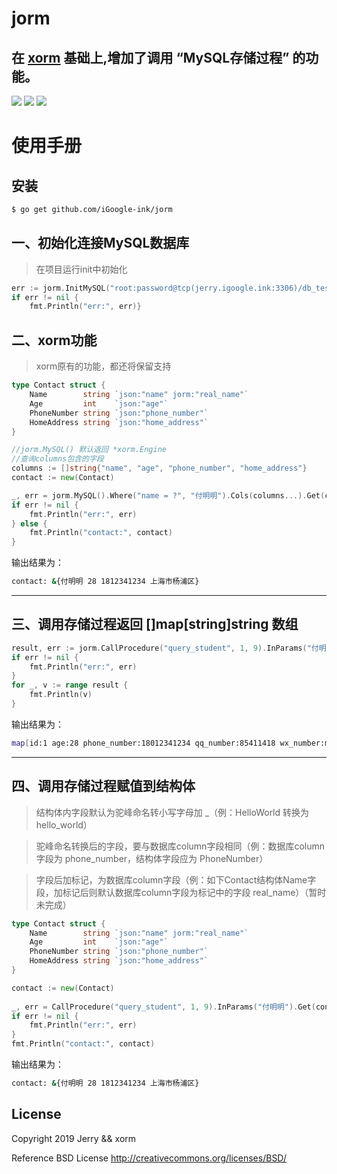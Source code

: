 
# jorm


## 在 [xorm](https://github.com/go-xorm/xorm) 基础上,增加了调用 “MySQL存储过程” 的功能。


<a href="https://www.igoogle.ink" target="_blank"><img src="https://img.shields.io/badge/Author-Jerry-blue.svg"/></a>
<a href="https://golang.org" target="_blank"><img src="https://img.shields.io/badge/Golang-1.11+-brightgreen.svg"/></a>
<img src="https://img.shields.io/badge/Build-passing-brightgreen.svg"/>

# 使用手册

## 安装
```bash
$ go get github.com/iGoogle-ink/jorm
```

## 一、初始化连接MySQL数据库
> 在项目运行init中初始化
```go
err := jorm.InitMySQL("root:password@tcp(jerry.igoogle.ink:3306)/db_test?charset=utf8&parseTime=true&loc=Local")
if err != nil {
	fmt.Println("err:", err)}
```

## 二、xorm功能
> xorm原有的功能，都还将保留支持
```go
type Contact struct {
	Name        string `json:"name" jorm:"real_name"`
	Age         int    `json:"age"`
	PhoneNumber string `json:"phone_number"`
	HomeAddress string `json:"home_address"`
}

//jorm.MySQL() 默认返回 *xorm.Engine
//查询columns包含的字段
columns := []string{"name", "age", "phone_number", "home_address"}
contact := new(Contact)

_, err = jorm.MySQL().Where("name = ?", "付明明").Cols(columns...).Get(contact)
if err != nil {
	fmt.Println("err:", err)
} else {
	fmt.Println("contact:", contact)
}
```
输出结果为：
```bash
contact: &{付明明 28 1812341234 上海市杨浦区}
```

---

## 三、调用存储过程返回 []map[string]string 数组
```go
result, err := jorm.CallProcedure("query_student", 1, 9).InParams("付明明").Query()
if err != nil {
	fmt.Println("err:", err)
}
for _, v := range result {
	fmt.Println(v)
}
```
输出结果为：
```bash
map[id:1 age:28 phone_number:18012341234 qq_number:85411418 wx_number:ming_85411418 home_address:上海市杨浦区 name:付明明 gender:男 company_address:上海市杨浦区军工路100号]
```

---

## 四、调用存储过程赋值到结构体
> 结构体内字段默认为驼峰命名转小写字母加 _（例：HelloWorld 转换为 hello_world）

> 驼峰命名转换后的字段，要与数据库column字段相同（例：数据库column字段为 phone_number，结构体字段应为 PhoneNumber）

> 字段后加标记，为数据库column字段（例：如下Contact结构体Name字段，加标记后则默认数据库column字段为标记中的字段 real_name）（暂时未完成）
```go
type Contact struct {
	Name        string `json:"name" jorm:"real_name"`
	Age         int    `json:"age"`
	PhoneNumber string `json:"phone_number"`
	HomeAddress string `json:"home_address"`
}

contact := new(Contact)
    
_, err = CallProcedure("query_student", 1, 9).InParams("付明明").Get(contact)
if err != nil {
	fmt.Println("err:", err)
}
fmt.Println("contact:", contact)
```
输出结果为：
```bash
contact: &{付明明 28 1812341234 上海市杨浦区}
```

## License

Copyright 2019 Jerry && xorm

Reference BSD License http://creativecommons.org/licenses/BSD/
